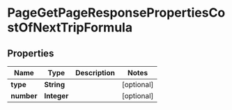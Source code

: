 

# PageGetPageResponsePropertiesCostOfNextTripFormula


## Properties

| Name | Type | Description | Notes |
|------------ | ------------- | ------------- | -------------|
|**type** | **String** |  |  [optional] |
|**number** | **Integer** |  |  [optional] |



